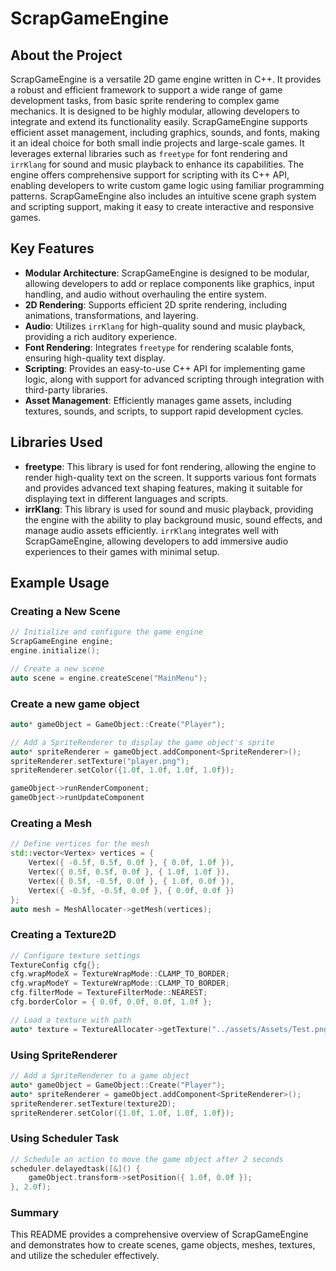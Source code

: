 <a id="readme-top"></a>

# ScrapGameEngine

## About the Project
ScrapGameEngine is a versatile 2D game engine written in C++. It provides a robust and efficient framework to support a wide range of game development tasks, from basic sprite rendering to complex game mechanics. It is designed to be highly modular, allowing developers to integrate and extend its functionality easily. ScrapGameEngine supports efficient asset management, including graphics, sounds, and fonts, making it an ideal choice for both small indie projects and large-scale games. It leverages external libraries such as `freetype` for font rendering and `irrKlang` for sound and music playback to enhance its capabilities. The engine offers comprehensive support for scripting with its C++ API, enabling developers to write custom game logic using familiar programming patterns. ScrapGameEngine also includes an intuitive scene graph system and scripting support, making it easy to create interactive and responsive games.

## Key Features
- **Modular Architecture**: ScrapGameEngine is designed to be modular, allowing developers to add or replace components like graphics, input handling, and audio without overhauling the entire system.
- **2D Rendering**: Supports efficient 2D sprite rendering, including animations, transformations, and layering.
- **Audio**: Utilizes `irrKlang` for high-quality sound and music playback, providing a rich auditory experience.
- **Font Rendering**: Integrates `freetype` for rendering scalable fonts, ensuring high-quality text display.
- **Scripting**: Provides an easy-to-use C++ API for implementing game logic, along with support for advanced scripting through integration with third-party libraries.
- **Asset Management**: Efficiently manages game assets, including textures, sounds, and scripts, to support rapid development cycles.

## Libraries Used
- **freetype**: This library is used for font rendering, allowing the engine to render high-quality text on the screen. It supports various font formats and provides advanced text shaping features, making it suitable for displaying text in different languages and scripts.
- **irrKlang**: This library is used for sound and music playback, providing the engine with the ability to play background music, sound effects, and manage audio assets efficiently. `irrKlang` integrates well with ScrapGameEngine, allowing developers to add immersive audio experiences to their games with minimal setup.

## Example Usage

### Creating a New Scene
```cpp
// Initialize and configure the game engine
ScrapGameEngine engine;
engine.initialize();

// Create a new scene
auto scene = engine.createScene("MainMenu");

```
### Create a new game object
```cpp
auto* gameObject = GameObject::Create("Player");

// Add a SpriteRenderer to display the game object's sprite
auto* spriteRenderer = gameObject.addComponent<SpriteRenderer>();
spriteRenderer.setTexture("player.png");
spriteRenderer.setColor({1.0f, 1.0f, 1.0f, 1.0f});

gameObject->runRenderComponent;
gameObject->runUpdateComponent

```
### Creating a Mesh
```cpp
// Define vertices for the mesh
std::vector<Vertex> vertices = {
    Vertex({ -0.5f, 0.5f, 0.0f }, { 0.0f, 1.0f }),
    Vertex({ 0.5f, 0.5f, 0.0f }, { 1.0f, 1.0f }),
    Vertex({ 0.5f, -0.5f, 0.0f }, { 1.0f, 0.0f }),
    Vertex({ -0.5f, -0.5f, 0.0f }, { 0.0f, 0.0f })
};
auto mesh = MeshAllocater->getMesh(vertices);
```

### Creating a Texture2D
```cpp
// Configure texture settings
TextureConfig cfg{};
cfg.wrapModeX = TextureWrapMode::CLAMP_TO_BORDER;
cfg.wrapModeY = TextureWrapMode::CLAMP_TO_BORDER;
cfg.filterMode = TextureFilterMode::NEAREST;
cfg.borderColor = { 0.0f, 0.0f, 0.0f, 1.0f };

// Load a texture with path
auto* texture = TextureAllocater->getTexture("../assets/Assets/Test.png", cfg);
```

### Using SpriteRenderer
```cpp
// Add a SpriteRenderer to a game object
auto* gameObject = GameObject::Create("Player");
auto* spriteRenderer = gameObject.addComponent<SpriteRenderer>();
spriteRenderer.setTexture(texture2D);
spriteRenderer.setColor({1.0f, 1.0f, 1.0f, 1.0f});

```

### Using Scheduler Task
```cpp
// Schedule an action to move the game object after 2 seconds
scheduler.delayedtask([&]() {
    gameObject.transform->setPosition({ 1.0f, 0.0f });
}, 2.0f);
```

### Summary
This README provides a comprehensive overview of ScrapGameEngine and demonstrates how to create scenes, game objects, meshes, textures, and utilize the scheduler effectively.
